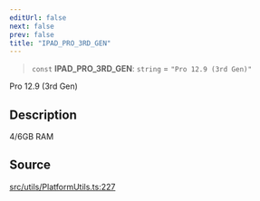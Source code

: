 ```yaml
---
editUrl: false
next: false
prev: false
title: "IPAD_PRO_3RD_GEN"
---
```


> `const` **IPAD\_PRO\_3RD\_GEN**: `string` = `"Pro 12.9 (3rd Gen)"`

Pro 12.9 (3rd Gen)

## Description

4/6GB RAM

## Source

[src/utils/PlatformUtils.ts:227](https://github.com/relishinc/dill-pixel/blob/c79d8e8552aaa0f13a29535c819ae67d025b4669/src/utils/PlatformUtils.ts#L227)
